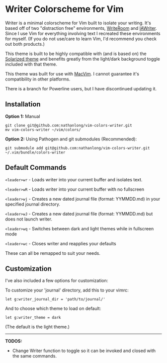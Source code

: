 # Writer Colorscheme for Vim

Writer is a minimal colorscheme for Vim built to isolate your writing. It's
based off of two "distraction free" environments,
[WriteRoom](http://www.hogbaysoftware.com/products/writeroom) and
[IAWriter](http://www.iawriter.com/). Since I use Vim for everything involving
text I recreated these environments for myself. (If you do not use/care to
learn Vim, I'd recommend you check out both products.)

This theme is built to be highly compatible with (and is based on) the
[Solarized theme](https://github.com/altercation/vim-colors-solarized) and
benefits greatly from the light/dark background toggle included with that
theme.

This theme was built for use with [MacVim](http://code.google.com/p/macvim/).
I cannot guarantee it's compatibility in other platforms.

There is a branch for Powerline users, but I have discontinued updating it.

## Installation

**Option 1:** Manual

    git clone git@github.com:nathanlong/vim-colors-writer.git
    mv vim-colors-writer ~/vim/colors/

**Option 2:** Using Pathogen and git submodules (Recommended):

    git submodule add git@github.com:nathanlong/vim-colors-writer.git ~/.vim/bundle/colors-writer

## Default Commands

`<leader>wr` - Loads writer into your current buffer and isolates text.

`<leader>wR` - Loads writer into your current buffer with no fullscreen

`<leader>wj` - Creates a new dated journal file (format: YYMMDD.md) in
your specified journal directory.

`<leader>wJ` - Creates a new dated journal file (format: YYMMDD.md) but does
not launch writer.

`<leader>wq` - Switches between dark and light themes while in fullscreen mode

`<leader>wc` - Closes writer and reapplies your defaults

These can all be remapped to suit your needs.

## Customization

I've also included a few options for customization:

To customize your 'journal' directory, add this to your vimrc:

    let g:writer_journal_dir = 'path/to/journal/'

And to choose which theme to load on default:

    let g:writer_theme = dark

(The default is the light theme.)

---

**TODOS:**

- Change Writer function to toggle so it can be invoked and closed with the same commands.

